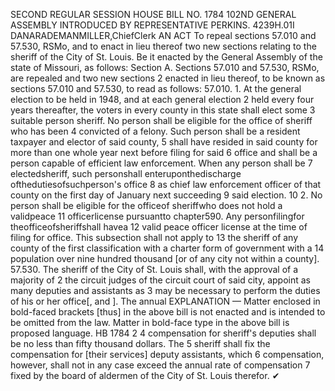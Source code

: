 SECOND REGULAR SESSION
HOUSE BILL NO. 1784
102ND GENERAL ASSEMBLY
INTRODUCED BY REPRESENTATIVE PERKINS.
4239H.01I DANARADEMANMILLER,ChiefClerk
AN ACT
To repeal sections 57.010 and 57.530, RSMo, and to enact in lieu thereof two new sections
relating to the sheriff of the City of St. Louis.
Be it enacted by the General Assembly of the state of Missouri, as follows:
Section A. Sections 57.010 and 57.530, RSMo, are repealed and two new sections
2 enacted in lieu thereof, to be known as sections 57.010 and 57.530, to read as follows:
57.010. 1. At the general election to be held in 1948, and at each general election
2 held every four years thereafter, the voters in every county in this state shall elect some
3 suitable person sheriff. No person shall be eligible for the office of sheriff who has been
4 convicted of a felony. Such person shall be a resident taxpayer and elector of said county,
5 shall have resided in said county for more than one whole year next before filing for said
6 office and shall be a person capable of efficient law enforcement. When any person shall be
7 electedsheriff, such personshall enteruponthedischarge ofthedutiesofsuchperson's office
8 as chief law enforcement officer of that county on the first day of January next succeeding
9 said election.
10 2. No person shall be eligible for the officeof sheriffwho does not hold a validpeace
11 officerlicense pursuantto chapter590. Any personfilingfor theofficeofsheriffshall havea
12 valid peace officer license at the time of filing for office. This subsection shall not apply to
13 the sheriff of any county of the first classification with a charter form of government with a
14 population over nine hundred thousand [or of any city not within a county].
57.530. The sheriff of the City of St. Louis shall, with the approval of a majority of
2 the circuit judges of the circuit court of said city, appoint as many deputies and assistants as
3 may be necessary to perform the duties of his or her office[, and ]. The annual
EXPLANATION — Matter enclosed in bold-faced brackets [thus] in the above bill is not enacted and is
intended to be omitted from the law. Matter in bold-face type in the above bill is proposed language.
HB 1784 2
4 compensation for sheriff's deputies shall be no less than fifty thousand dollars. The
5 sheriff shall fix the compensation for [their services] deputy assistants, which
6 compensation, however, shall not in any case exceed the annual rate of compensation
7 fixed by the board of aldermen of the City of St. Louis therefor.
✔